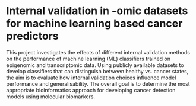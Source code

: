 # Internal validation in -omic datasets for machine learning based cancer predictors

This project investigates the effects of different internal validation methods on the performance of machine learning (ML) classifiers trained on epigenomic and transcriptomic data. Using publicly available datasets to develop classifiers that can distinguish between healthy vs. cancer states, the aim is to evaluate how internal validation choices influence model performance and generalisability. The overall goal is to determine the most appropriate bioinformatics approach for developing cancer detection models using molecular biomarkers.

